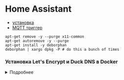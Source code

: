 # Home Assistant

* [установка](install.md)
* [MQTT триггер](mqtt_trigger.md)


```
apt-get remove -y --purge x11-common
apt-get autoremove -y --purge
apt-get install -y deborphan
deborphan | xargs dpkg -P # do this a bunch of times
```

### Установка Let's Encrypt и Duck DNS в Docker

<details><summary>Подробнее</summary>

docker-compose.yml
```yaml
version: '3.3'

services:
  duckdns:
    image: ghcr.io/linuxserver/duckdns
    container_name: duckdns
    environment:
      - PUID=1000 #optional
      - PGID=1000 #optional
      - TZ=Europe/Moscow
      - SUBDOMAINS=asasl.duckdns.org
      - TOKEN=407231f3-959e-4793-9d70-515cf9bd844c
      - LOG_FILE=false #optional
    volumes:
      - ./config:/config #optional
    restart: unless-stopped

  letsencrypt:
    image: linuxserver/swag
    container_name: letsencrypt
    cap_add:
      - NET_ADMIN
    environment:
      - PUID=1000
      - PGID=1000
      - TZ=Europe/Moscow
      - URL=asasl.duckdns.org
      - VALIDATION=http
      - EMAIL=mail@mail.ru #optional
      - EXTRA_DOMAINS=asasl.duckdns.org
    volumes:
      - ./config:/config
    ports:
      - 443:443
      - 80:80 #optional
    restart: unless-stopped
```

</details>